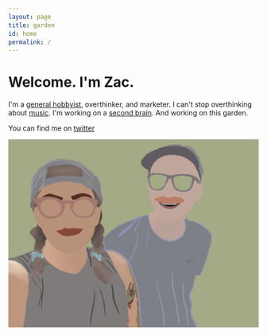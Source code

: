 ```yaml
---
layout: page
title: garden
id: home
permalink: /
---
```


# Welcome. I'm Zac.

I'm a [general hobbyist](./hobbies), overthinker, and marketer.
I can't stop overthinking about [music](./music).
I'm working on a [second brain](https://fortelabs.co/blog/basboverview/). And working on this garden.

You can find me on [twitter](https://www.twitter.com/zacattac/)

![merdie and I](/assets/images/merdieandi.jpg)

<style>
  .wrapper {
    max-width: 46em;
  }
</style>
